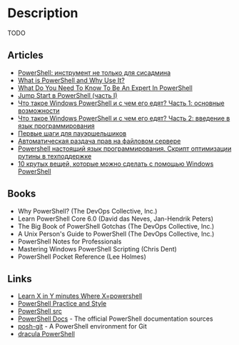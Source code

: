 # Description

TODO


## Articles

- [PowerShell: инструмент не только для сисадмина](https://gb.ru/posts/advanced_powershell)
- [What is PowerShell and Why Use It?](https://adamtheautomator.com/what-is-powershell/)
- [What Do You Need To Know To Be An Expert In PowerShell](https://community.spiceworks.com/programming/articles/3195-what-do-you-need-to-know-to-be-an-expert-in-powershell)
- [Jump Start в PowerShell (часть I)](https://habr.com/ru/post/242425/)
- [Что такое Windows PowerShell и с чем его едят? Часть 1: основные возможности](https://habr.com/ru/company/ruvds/blog/487876/)
- [Что такое Windows PowerShell и с чем его едят? Часть 2: введение в язык программирования](https://habr.com/ru/company/ruvds/blog/490924/)
- [Первые шаги для пауэршельшиков](https://habr.com/ru/post/113913/)
- [Автоматическая раздача прав на файловом сервере](https://habr.com/ru/post/583900/)
- [Powershell настоящий язык программирования. Скрипт оптимизации рутины в техподдержке](https://habr.com/ru/post/563686/)
- [10 крутых вещей, которые можно сделать с помощью Windows PowerShell](https://zen.yandex.ru/media/merion_networks/10-krutyh-vescei-kotorye-mojno-sdelat-s-pomosciu-windows-powershell-5ebc4056e15729167215a68e)


## Books

- Why PowerShell? (The DevOps Collective, Inc.)
- Learn PowerShell Core 6.0 (David das Neves, Jan-Hendrik Peters)
- The Big Book of PowerShell Gotchas (The DevOps Collective, Inc.)
- A Unix Person's Guide to PowerShell (The DevOps Collective, Inc.)
- PowerShell Notes for Professionals
- Mastering Windows PowerShell Scripting (Chris Dent)
- PowerShell Pocket Reference (Lee Holmes)


## Links

- [Learn X in Y minutes Where X=powershell](https://learnxinyminutes.com/docs/powershell/)
- [PowerShell Practice and Style](https://poshcode.gitbook.io/powershell-practice-and-style/introduction/)
- [PowerShell src](https://github.com/PowerShell/PowerShell)
- [PowerShell Docs](https://github.com/MicrosoftDocs/PowerShell-Docs) - The official PowerShell documentation sources
- [posh-git](https://github.com/dahlbyk/posh-git) - A PowerShell environment for Git
- [dracula PowerShell](https://github.com/dracula/powershell)
